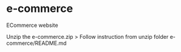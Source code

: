 # e-commerce
ECommerce website

Unzip the e-commerce.zip >
Follow instruction from unzip folder e-commerce/README.md
